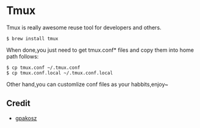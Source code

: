 # Tmux

Tmux is really awesome reuse tool for developers and others.
```Shell
$ brew install tmux
```

When done,you just need to get tmux.conf* files and copy them into home path follows:
```Shell
$ cp tmux.conf ~/.tmux.conf
$ cp tmux.conf.local ~/.tmux.conf.local
```

Other hand,you can customlize conf files as your habbits,enjoy~

## Credit

- [gpakosz](https://github.com/gpakosz)
